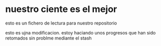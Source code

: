 # nuestro ciente es el mejor 

esto es un fichero de lectura para nuestro repositorio 

esto es ujna modificacion. estoy haciando unos progresos que han sido retomados sin problme mediante el stash
